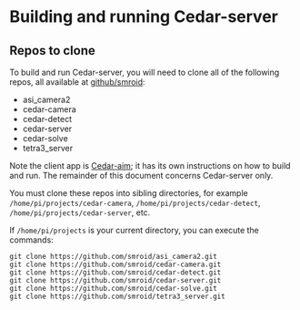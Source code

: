 # Building and running Cedar-server

## Repos to clone

To build and run Cedar-server, you will need to clone all of the following repos,
all available at [github/smroid](https://github.com/smroid):

* asi_camera2
* cedar-camera
* cedar-detect
* cedar-server
* cedar-solve
* tetra3_server

Note the client app is [Cedar-aim](https://github.com/smroid/cedar-aim); it has
its own instructions on how to build and run. The remainder of this document
concerns Cedar-server only.

You must clone these repos into sibling directories, for example
`/home/pi/projects/cedar-camera`, `/home/pi/projects/cedar-detect`,
`/home/pi/projects/cedar-server`, etc.

If `/home/pi/projects` is your current directory, you can execute
the commands:

```
git clone https://github.com/smroid/asi_camera2.git
git clone https://github.com/smroid/cedar-camera.git
git clone https://github.com/smroid/cedar-detect.git
git clone https://github.com/smroid/cedar-server.git
git clone https://github.com/smroid/cedar-solve.git
git clone https://github.com/smroid/tetra3_server.git
```


